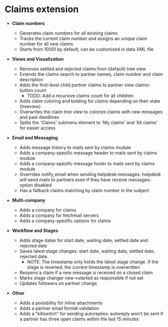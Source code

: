 Claims extension
=========================================
* **Claim numbers**
  * Generates claim numbers for all existing claims
  * Tracks the current claim number and assigns an unique claim number for all new claims
  * Starts from 10001 by default, can be customized in data XML file

* **Views and Visualization**
  * Removes settled and rejected claims from (default) tree view
  * Extends the claims search to partner names, claim number and claim description
  * Adds the first-level child partner claims to partner view claims-button count
    * TODO: Add a recursive claims count for all children
  * Adds claim coloring and bolding for claims depending on their state (treeview)
  * Overwrites the claim tree view to colorize claims with new messages and past deadlines
  * Splits the 'Claims' submenu element to 'My claims' and 'All claims' for easier access

* **Email and Messaging**
  * Adds message history to mails sent by claims module
  * Adds a company-spesific message header to mails sent by claims module
  * Adds a company-spesific message footer to mails sent by claims module
  * Overrides notify_email when sending helpdesk-messages: helpdesk will send mails to partners even if they have receive messages-option disabled
  * Has a fallback claims matching by claim number in the subject

* **Multi-company**
  * Adds a company for claims
  * Adds a company for fetchmail servers
  * Adds a company-spesific options for claims

* **Workflow and Stages**
  * Adds stage dates for start date, waiting date, settled date and rejected date
  * Saves latest stage changes: start date, waiting date, settled date, rejected date.
    * NOTE: The timestamp only holds the latest stage change. If the stage is reverted, the current timestamp is overwritten
  * Reopens a claim if a new message is received on a closed claim
  * Marks stage changer new->started as responsible if not set
  * Updates followers on partner change
* **Other**
  * Adds a possibility for inline attachments
  * Adds a partner email format validation
  * Adds a "killswitch" for sending autoreplies: autoreply won't be sent if a partner has three open claims within the last 15 minutes
